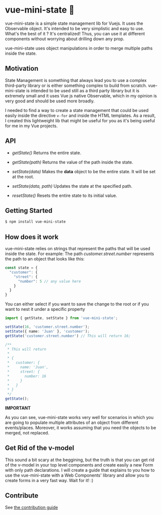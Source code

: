 # vue-mini-state 🔮

vue-mini-state is a simple state management lib for Vuejs. It uses the Observable object.
It's intended to be very simplistic and easy to use. What's the best of it ? It's centralized! Thus, you can use it at different components without worrying about drilling down any prop.

vue-mini-state uses object manipulations in order to merge multiple paths inside the state.

## Motivation

State Management is something that always lead you to use a complex third-party library or is either something complex to build from scratch. vue-mini-state is intended to be used still as a third party library but it is extremely small and it uses Vue js native Observable, which in my opinion is very good and should be used more broadly.

I needed to find a way to create a state management that could be used easily inside the directive `v-for` and inside the HTML templates. As a result, I created this lightweight lib that might be useful for you as it's being useful for me in my Vue projects.

## API

- *getState()*
Returns the entire state.

- *getState(path)*
Returns the value of the path inside the state.

- *setState(data)*
Makes the **data** object to be the entire state. It will be set at the root.

- *setState(data, path)*
Updates the state at the specified path.

- *resetState()*
Resets the entire state to its initial value.

## Getting Started

```bash
$ npm install vue-mini-state
```

## How does it work

vue-mini-state relies on strings that represent the paths that will be used inside the state.
For example: The path *customer.street.number* represents the path to an object that looks like this:

```js
const state = {
  "customer": {
    "street": {
      "number": 5 // any value here
    }
  }
}
```

You can either select if you want to save the change to the root or if you want to nest it under a specific property

```ts
import { getState, setState } from 'vue-mini-state';

setState(16, 'customer.street.number');
setState({ name: 'Juan' }, 'customer');
getState('customer.street.number') // This will return 16;

/**
 * This will return
 *
 * {
 *   customer: {
 *     name: 'Juan',
 *     street: {
 *       number: 16
 *     }
 *   }
 * }
 */
getState();
```

**IMPORTANT**

As you can see, vue-mini-state works very well for scenarios in which you are going to populate multiple attributes of an object from different events/places. Moreover, it works assuming that you need the objects to be merged, not replaced.

## Get Rid of the v-model

This sound a bit scary at the beggining, but the truth is that you can get rid of the v-model in your top level components and create easily a new Form with only path declarations. I will create a guide that explains to you how to use the vue-mini-state with a Web Components' library and allow you to create forms in a very fast way. Wait for it! :)

## Contribute

See [the contribution guide](./CONTRIBUTE.md)
